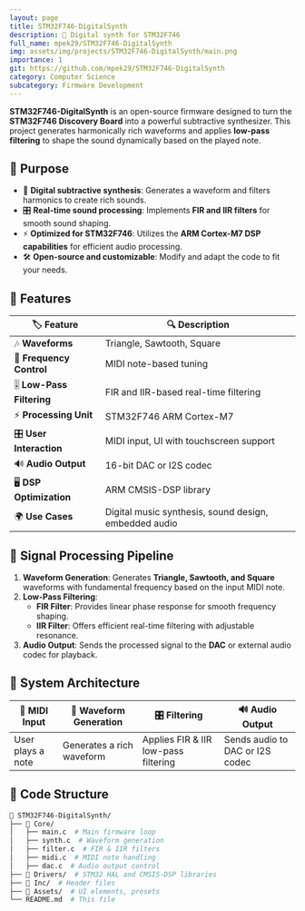 ```yaml
---
layout: page
title: STM32F746-DigitalSynth
description: 🎹 Digital synth for STM32F746
full_name: mpek29/STM32F746-DigitalSynth
img: assets/img/projects/STM32F746-DigitalSynth/main.png
importance: 1
git: https://github.com/mpek29/STM32F746-DigitalSynth
category: Computer Science
subcategory: Firmware Development
---
```



**STM32F746-DigitalSynth** is an open-source firmware designed to turn the **STM32F746 Discovery Board** into a powerful subtractive synthesizer. This project generates harmonically rich waveforms and applies **low-pass filtering** to shape the sound dynamically based on the played note.

## 🎯 Purpose

- 🎹 **Digital subtractive synthesis**: Generates a waveform and filters harmonics to create rich sounds.
- 🎛️ **Real-time sound processing**: Implements **FIR and IIR filters** for smooth sound shaping.
- ⚡ **Optimized for STM32F746**: Utilizes the **ARM Cortex-M7 DSP capabilities** for efficient audio processing.
- 🛠️ **Open-source and customizable**: Modify and adapt the code to fit your needs.

## 📝 Features

| 🏷️ Feature        | 🔍 Description |
|----------------|-------------|
| 🎶 **Waveforms** | Triangle, Sawtooth, Square |
| 🎵 **Frequency Control** | MIDI note-based tuning |
| 🎚️ **Low-Pass Filtering** | FIR and IIR-based real-time filtering |
| ⚡ **Processing Unit** | STM32F746 ARM Cortex-M7 |
| 🎛️ **User Interaction** | MIDI input, UI with touchscreen support |
| 🔊 **Audio Output** | 16-bit DAC or I2S codec |
| 🖥️ **DSP Optimization** | ARM CMSIS-DSP library |
| 🌍 **Use Cases** | Digital music synthesis, sound design, embedded audio |

## 🎵 Signal Processing Pipeline

1. **Waveform Generation**: Generates **Triangle, Sawtooth, and Square** waveforms with fundamental frequency based on the input MIDI note.
2. **Low-Pass Filtering**:
   - **FIR Filter**: Provides linear phase response for smooth frequency shaping.
   - **IIR Filter**: Offers efficient real-time filtering with adjustable resonance.
3. **Audio Output**: Sends the processed signal to the **DAC** or external audio codec for playback.

## 📐 System Architecture

| 🎹 MIDI Input | 🎼 Waveform Generation | 🎛️ Filtering | 🔊 Audio Output |
|-----------|-----------|-----------|-----------|
| User plays a note | Generates a rich waveform | Applies FIR & IIR low-pass filtering | Sends audio to DAC or I2S codec |

## 📜 Code Structure

```bash
📁 STM32F746-DigitalSynth/
├── 📂 Core/
│   ├── main.c  # Main firmware loop
│   ├── synth.c  # Waveform generation
│   ├── filter.c  # FIR & IIR filters
│   ├── midi.c  # MIDI note handling
│   ├── dac.c  # Audio output control
├── 📂 Drivers/  # STM32 HAL and CMSIS-DSP libraries
├── 📂 Inc/  # Header files
├── 📂 Assets/  # UI elements, presets
└── README.md  # This file
```

